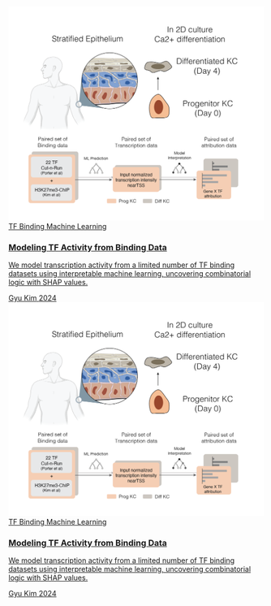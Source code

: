<!-- Tailwind CDN (include in your <head> if you're not using a build system) -->
<link href="https://cdn.jsdelivr.net/npm/tailwindcss@2.2.19/dist/tailwind.min.css" rel="stylesheet">

<div class="p-6 grid grid-cols-1 md:grid-cols-2 lg:grid-cols-3 gap-6">

  <!-- Card 1 -->
  <a href="/_posts/blog_1.md" class="block bg-white rounded-xl shadow-md overflow-hidden hover:shadow-xl transition-shadow duration-300">
    <img class="h-48 w-full object-cover" src="/assets/project_pic1.png" alt="Research Topic 1">
    <div class="p-4">
      <div class="flex space-x-2 mb-2 text-sm text-gray-600">
        <span class="bg-gray-200 px-2 py-1 rounded">TF Binding</span>
        <span class="bg-gray-200 px-2 py-1 rounded">Machine Learning</span>
      </div>
      <h3 class="text-lg font-bold mb-1">Modeling TF Activity from Binding Data</h3>
      <p class="text-gray-700 text-sm">
        We model transcription activity from a limited number of TF binding datasets using interpretable machine learning, uncovering combinatorial logic with SHAP values.
      </p>
      <div class="mt-4 flex items-center text-sm text-gray-500">
        <span class="font-semibold">Gyu Kim</span>
        <span class="ml-auto">2024</span>
      </div>
    </div>
  </a>

  <!-- Card 1 -->
  <a href="/_posts/blog_1.md" class="block bg-white rounded-xl shadow-md overflow-hidden hover:shadow-xl transition-shadow duration-300">
    <img class="h-48 w-full object-cover" src="/assets/project_pic1.png" alt="Research Topic 1">
    <div class="p-4">
      <div class="flex space-x-2 mb-2 text-sm text-gray-600">
        <span class="bg-gray-200 px-2 py-1 rounded">TF Binding</span>
        <span class="bg-gray-200 px-2 py-1 rounded">Machine Learning</span>
      </div>
      <h3 class="text-lg font-bold mb-1">Modeling TF Activity from Binding Data</h3>
      <p class="text-gray-700 text-sm">
        We model transcription activity from a limited number of TF binding datasets using interpretable machine learning, uncovering combinatorial logic with SHAP values.
      </p>
      <div class="mt-4 flex items-center text-sm text-gray-500">
        <span class="font-semibold">Gyu Kim</span>
        <span class="ml-auto">2024</span>
      </div>
    </div>
  </a>
